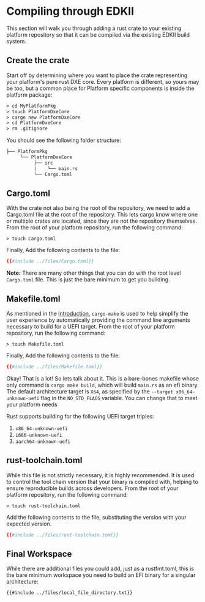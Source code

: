 # Compiling through EDKII

This section will walk you through adding a rust crate to your existing platform repository so
that it can be compiled via the existing EDKII build system.

## Create the crate

Start off by determining where you want to place the crate representing your platform's pure rust
DXE core. Every platform is different, so yours may be too, but a common place for Platform
specific components is inside the platform package:

``` txt
> cd MyPlatformPkg
> touch PlatformDxeCore
> cargo new PlatformDxeCore
> cd PlatformDxeCore
> rm .gitignore
```

You should see the following folder structure:

``` txt
├── PlatformPkg
     └── PlatformDxeCore
          ├── src
          |    └── main.rs
          └── Cargo.toml
```

## Cargo.toml

With the crate not also being the root of the repository, we need to add a Cargo.toml file at the
root of the repository. This lets cargo know where one or multiple crates are located, since they
are not the repository themselves. From the root of your platform repository, run the following
command:

`> touch Cargo.toml`

Finally, Add the following contents to the file:

``` toml
{{#include ../files/Cargo.toml}}
```

**Note:** There are many other things that you can do with the root level `Cargo.toml` file. This
is just the bare minimum to get you building.

## Makefile.toml

As mentioned in the [Introduction](../introduction.md), `cargo-make` is used to help simplify the
user experience by automatically providing the command line arguments necessary to build for a UEFI
target. From the root of your platform repository, run the following command:

`> touch Makefile.toml`

Finally, Add the following contents to the file:

``` toml
{{#include ../files/Makefile.toml}}
```

Okay! That is a lot! So lets talk about it. This is a bare-bones makefile whose only command is
`cargo make build`, which will build `main.rs` as an efi binary. The default architecture target is
`X64`, as specified by the `--target x86_64-unknown-uefi` flag in the `NO_STD_FLAGS` variable. You
can change that to meet your platform needs

Rust supports building for the following UEFI target triples:

1. `x86_64-unknown-uefi`
1. `i686-unknown-uefi`
1. `aarch64-unknown-uefi`

## rust-toolchain.toml

While this file is not strictly necessary, it is highly recommended. It is used to control the tool
chain version that your binary is compiled with, helping to ensure reproducible builds across
developers. From the root of your platform repository, run the following command:

`> touch rust-toolchain.toml`

Add the following contents to the file, substituting the version with your expected version.

``` toml
{{#include ../files/rust-toolchain.toml}}
```

## Final Workspace

While there are additional files you could add, just as a rustfmt.toml, this is the bare minimum
workspace you need to build an EFI binary for a singular architecture:

``` txt
{{#include ../files/local_file_directory.txt}}
```
